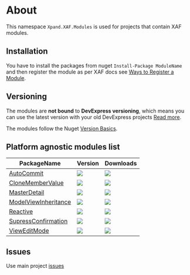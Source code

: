 # About

This namespace `Xpand.XAF.Modules` is used for projects that contain XAF modules. 

## Installation 
You have to install the packages from nuget `Install-Package ModuleName` and then register the module as per XAF docs see [Ways to Register a Module](https://documentation.devexpress.com/eXpressAppFramework/118047/Concepts/Application-Solution-Components/Ways-to-Register-a-Module). 


## Versioning
The modules are **not bound** to **DevExpress versioning**, which means you can use the latest version with your old DevExpress projects [Read more](https://github.com/eXpandFramework/XAF/tree/master/tools/Xpand.VersionConverter).

The modules follow the Nuget [Version Basics](https://docs.microsoft.com/en-us/nuget/reference/package-versioning#version-basics).

## Platform agnostic modules list
|PackageName|  Version | Downloads
|---|---|---|
|[AutoCommit](http://AutoCommit.expandframework.com)|![](https://img.shields.io/nuget/v/Xpand.XAF.Modules.AutoCommit.svg?label=&style=flat)|![](https://img.shields.io/nuget/dt/Xpand.XAF.Modules.AutoCommit.svg?label=&style=flat)
|  [CloneMemberValue](http://CloneMemberValue.expandframework.com) |![](https://img.shields.io/nuget/v/Xpand.XAF.Modules.CloneMemberValue.svg?label=&style=flat)|   ![](https://img.shields.io/nuget/dt/Xpand.XAF.Modules.CloneMemberValue.svg?label=&style=flat)
|[MasterDetail](http://MasterDetail.expandframework.com)|![](https://img.shields.io/nuget/v/Xpand.XAF.Modules.MasterDetail.svg?label=&style=flat)|![](https://img.shields.io/nuget/dt/Xpand.XAF.Modules.MasterDetail.svg?label=&style=flat)
|  [ModelViewInheritance](http://ModelViewInheritance.expandframework.com) |![](https://img.shields.io/nuget/v/Xpand.XAF.Modules.ModelViewInheritance.svg?label=&style=flat)|   ![](https://img.shields.io/nuget/dt/Xpand.XAF.Modules.ModelViewInheritance.svg?label=&style=flat)
|[Reactive](http://reactive.expandframework.com)|![](https://img.shields.io/nuget/v/Xpand.XAF.Modules.Reactive.svg?label=&style=flat)|![](https://img.shields.io/nuget/dt/Xpand.XAF.Modules.Reactive.svg?label=&style=flat)
|[SupressConfirmation](http://SupressConfirmation.expandframework.com)|![](https://img.shields.io/nuget/v/Xpand.XAF.Modules.SupressConfirmation.svg?label=&style=flat)|![](https://img.shields.io/nuget/dt/Xpand.XAF.Modules.SupressConfirmation.svg?label=&style=flat)
|[ViewEditMode](http://viewEditMode.expandframework.com)|![](https://img.shields.io/nuget/v/Xpand.XAF.Modules.ViewEditMode.svg?label=&style=flat)|![](https://img.shields.io/nuget/dt/Xpand.XAF.Modules.ViewEditMode.svg?label=&style=flat)


## Issues
Use main project [issues](https://github.com/eXpandFramework/eXpand/issues/new/choose)    